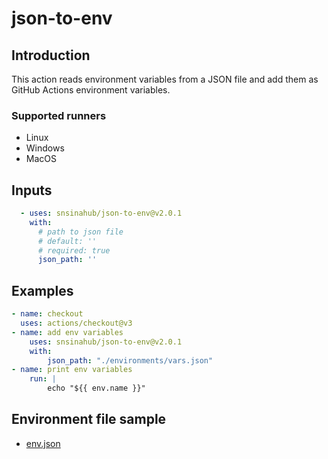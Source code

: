 # json-to-env

## Introduction
This action reads environment variables from a JSON file and add them as GitHub Actions environment variables.

### Supported runners
- Linux
- Windows
- MacOS

## Inputs
```YAML
  - uses: snsinahub/json-to-env@v2.0.1
    with: 
      # path to json file 
      # default: ''
      # required: true
      json_path: ''    

```

## Examples

```YAML
- name: checkout
  uses: actions/checkout@v3
- name: add env variables
    uses: snsinahub/json-to-env@v2.0.1
    with:
        json_path: "./environments/vars.json"
- name: print env variables
    run: |          
        echo "${{ env.name }}"        
```

## Environment file sample
- [env.json](./env.json)

